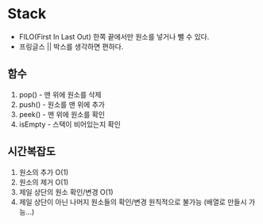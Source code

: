 # Stack
- FILO(First In Last Out) 한쪽 끝에서만 원소를 넣거나 뺄 수 있다.
- 프링글스 || 박스를 생각하면 편하다.

## 함수
1. pop() - 맨 위에 원소를 삭제
2. push() - 원소를 맨 위에 추가
3. peek() - 맨 위에 원소를 확인
4. isEmpty - 스택이 비어있는지 확인

## 시간복잡도
1. 원소의 추가 O(1)
1. 원소의 제거 O(1)
1. 제일 상단의 원소 확인/변경 O(1)
1. 제일 상단이 아닌 나머지 원소들의 확인/변경 원칙적으로 불가능 (배열로 만들시 가능...)
